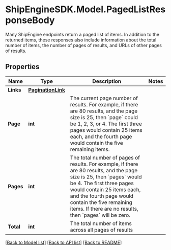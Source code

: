 # ShipEngineSDK.Model.PagedListResponseBody
Many ShipEngine endpoints return a paged list of items.  In addition to the returned items, these responses also include information about the total number of items, the number of pages of results, and URLs of other pages of results. 

## Properties

Name | Type | Description | Notes
------------ | ------------- | ------------- | -------------
**Links** | [**PaginationLink**](PaginationLink.md) |  | 
**Page** | **int** | The current page number of results.  For example, if there are 80 results, and the page size is 25, then &#x60;page&#x60; could be 1, 2, 3, or 4.  The first three pages would contain 25 items each, and the fourth page would contain the five remaining items. | 
**Pages** | **int** | The total number of pages of results.  For example, if there are 80 results, and the page size is 25, then &#x60;pages&#x60; would be 4.  The first three pages would contain 25 items each, and the fourth page would contain the five remaining items.  If there are no results, then &#x60;pages&#x60; will be zero. | 
**Total** | **int** | The total number of items across all pages of results | 

[[Back to Model list]](../../README.md#documentation-for-models) [[Back to API list]](../../README.md#documentation-for-api-endpoints) [[Back to README]](../../README.md)

